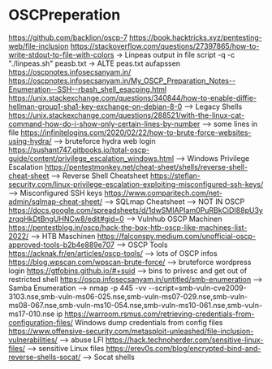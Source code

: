 # OSCPreperation

https://github.com/backlion/oscp-7
https://book.hacktricks.xyz/pentesting-web/file-inclusion
https://stackoverflow.com/questions/27397865/how-to-write-stdout-to-file-with-colors -> Linpeas output in file script -q -c "./linpeas.sh" peasb.txt  -> ALTE peas.txt aufapssen
https://oscpnotes.infosecsanyam.in/
https://oscpnotes.infosecsanyam.in/My_OSCP_Preparation_Notes--Enumeration--SSH--rbash_shell_esacping.html
https://unix.stackexchange.com/questions/340844/how-to-enable-diffie-hellman-group1-sha1-key-exchange-on-debian-8-0 --> Legacy Shells
https://unix.stackexchange.com/questions/288521/with-the-linux-cat-command-how-do-i-show-only-certain-lines-by-number --> some lines in file
https://infinitelogins.com/2020/02/22/how-to-brute-force-websites-using-hydra/ --> bruteforce hydra web login
https://sushant747.gitbooks.io/total-oscp-guide/content/privilege_escalation_windows.html --> Windows Privilege Escalation
https://pentestmonkey.net/cheat-sheet/shells/reverse-shell-cheat-sheet --> Reverse Shell Cheatsheet
https://steflan-security.com/linux-privilege-escalation-exploiting-misconfigured-ssh-keys/ --> Misconfigured SSH keys
https://www.comparitech.com/net-admin/sqlmap-cheat-sheet/ --> SQLmap Cheatsheet --> NOT IN OSCP
https://docs.google.com/spreadsheets/d/1dwSMIAPIam0PuRBkCiDI88pU3yzrqqHkDtBngUHNCw8/edit#gid=0 --> Vulnhub OSCP Machinen
https://pentestblog.in/oscp/hack-the-box-htb-oscp-like-machines-list-2022/ --> HTB Maschinen
https://falconspy.medium.com/unofficial-oscp-approved-tools-b2b4e889e707 --> OSCP Tools
https://acknak.fr/en/articles/oscp-tools/ --> lots of OSCP infos
https://blog.wpscan.com/wpscan-brute-force/ --> bruteforce wordpress login
https://gtfobins.github.io/#+suid --> bins to privesc and get out of restricted shell
https://oscp.infosecsanyam.in/untitled/smb-enumeration --> Samba Enumeration
--> nmap -p 445 -vv --script=smb-vuln-cve2009-3103.nse,smb-vuln-ms06-025.nse,smb-vuln-ms07-029.nse,smb-vuln-ms08-067.nse,smb-vuln-ms10-054.nse,smb-vuln-ms10-061.nse,smb-vuln-ms17-010.nse ip
https://warroom.rsmus.com/retrieving-credentials-from-configuration-files/ Windows dump credentials from config files
https://www.offensive-security.com/metasploit-unleashed/file-inclusion-vulnerabilities/ --> abuse LFI
https://hack.technoherder.com/sensitive-linux-files/ --> sensitive Linux files
https://erev0s.com/blog/encrypted-bind-and-reverse-shells-socat/ --> Socat shells
